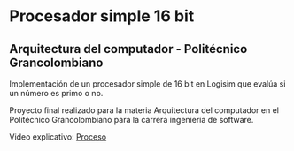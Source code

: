 # Procesador simple 16 bit
## Arquitectura del computador - Politécnico Grancolombiano

Implementación de un procesador simple de 16 bit en Logisim que evalúa si un número es primo o no.

Proyecto final realizado para la materia Arquitectura del computador en el Politécnico Grancolombiano para la carrera ingeniería de software.

Video explicativo: [Proceso](https://youtu.be/NrJmt9tzq-A)